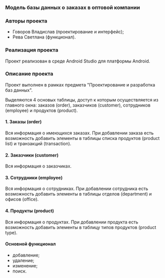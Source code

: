 ### Модель базы данных о заказах в оптовой компании

### Авторы проекта
- Говоров Владислав (проектирование и интерфейс);
- Рева Светлана (функционал).

### Реализация проекта
Проект реализован в среде Android Studio для платформы Android.

### Описание проекта
Проект выполнен в рамках предмета "Проектирование и разработка баз данных".

Выделяются 4 основых таблицы, доступ к которым осуществляется из главного окна:  заказов (order), заказчиков (customer), сотрудников (employee) и продуктов (product).

#### 1. Заказы (order)
Вся информация о имеющихся заказах.
При добавлении заказа есть возможность добавить элементы в таблицы списка продуктов (product list) и транзакций (transaction).

#### 2. Заказчики (customer)
Вся информация о заказчиках.

#### 3. Сотрудники (employee)
Вся информация о сотрудниках.
При добавлении сотрудника есть возможность добавить элементы в таблицы отделов (department) и офисов (office).

#### 4. Продукты (product)
Вся информация о продуктах.
При добавлении продукта есть возможность добавить элементы в таблицу типов продуктов (product type).

#### Основной функционал
- добавление;
- удаление;
- изменение;
- поиск.
